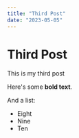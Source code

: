 ```yaml
---
title: "Third Post"
date: "2023-05-05"
---
```

# Third Post

This is my third post

Here's some __bold text__.

And a list:

* Eight
* Nine
* Ten